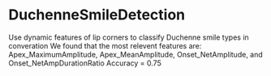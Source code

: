# DuchenneSmileDetection
Use dynamic features of lip corners to classify Duchenne smile types in converation
We found that the most relevent features are: Apex_MaximumAmplitude, Apex_MeanAmplitude, Onset_NetAmplitude, and Onset_NetAmpDurationRatio
Accuracy = 0.75
